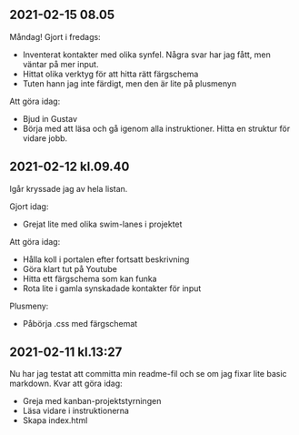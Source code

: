 ## 2021-02-15 08.05
Måndag!
Gjort i fredags:
* Inventerat kontakter med olika synfel. Några svar har jag fått, men väntar på mer input. 
* Hittat olika verktyg för att hitta rätt färgschema
* Tuten hann jag inte färdigt, men den är lite på plusmenyn

Att göra idag: 
* Bjud in Gustav
* Börja med att läsa och gå igenom alla instruktioner. Hitta en struktur för vidare jobb. 

## 2021-02-12 kl.09.40
Igår kryssade jag av hela listan. 

Gjort idag:
* Grejat lite med olika swim-lanes i projektet

Att göra idag:
* Hålla koll i portalen efter fortsatt beskrivning
* Göra klart tut på Youtube
* Hitta ett färgschema som kan funka
* Rota lite i gamla synskadade kontakter för input

Plusmeny:
* Påbörja .css med färgschemat


## 2021-02-11 kl.13:27
Nu har jag testat att committa min readme-fil och se om jag fixar lite basic markdown.
Kvar att göra idag:
* Greja med kanban-projektstyrningen
* Läsa vidare i instruktionerna
* Skapa index.html

